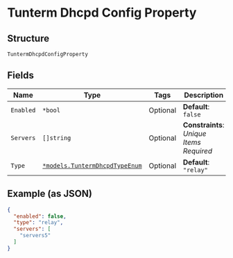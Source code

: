 
# Tunterm Dhcpd Config Property

## Structure

`TuntermDhcpdConfigProperty`

## Fields

| Name | Type | Tags | Description |
|  --- | --- | --- | --- |
| `Enabled` | `*bool` | Optional | **Default**: `false` |
| `Servers` | `[]string` | Optional | **Constraints**: *Unique Items Required* |
| `Type` | [`*models.TuntermDhcpdTypeEnum`](../../doc/models/tunterm-dhcpd-type-enum.md) | Optional | **Default**: `"relay"` |

## Example (as JSON)

```json
{
  "enabled": false,
  "type": "relay",
  "servers": [
    "servers5"
  ]
}
```

